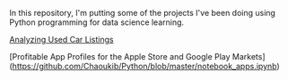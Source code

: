 In this repository, I'm putting some of the projects I've been doing using Python programming for data science learning.

[Analyzing Used Car Listings](https://github.com/Chaoukib/Python/blob/master/notebook_autos.ipynb)

[Profitable App Profiles for the Apple Store and Google Play Markets]
(https://github.com/Chaoukib/Python/blob/master/notebook_apps.ipynb)


